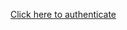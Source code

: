 

[Click here to authenticate](https://login.eveonline.com/oauth/authorize?response_type=code&redirect_uri=http://localhost:8865/callback&client_id=75b403d9b7884ad2b4b19576d926ba08)